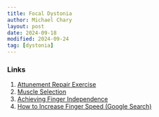 ```yaml
---
title: Focal Dystonia
author: Michael Chary
layout: post
date: 2024-09-18
modified: 2024-09-24
tag: [dystonia]
---
```


### Links
1. [Attunement Repair Exercise](https://www.youtube.com/watch?v=DiJk89yJxCo&t=0s)
1. [Muscle Selection](https://www.ncbi.nlm.nih.gov/pmc/articles/PMC5793107/)
1. [Achieving Finger Independence](https://www.tomguitar.co.uk/the-ultimate-guide-to-finger-independence-the-easy-method-to-massively-improve-your-guitar-speed-and-fluency)
1. [How to Increase Finger Speed (Google Search)](https://www.google.com/search?q=how+to+increase+finger+speed&sourceid=chrome&ie=UTF-8)

